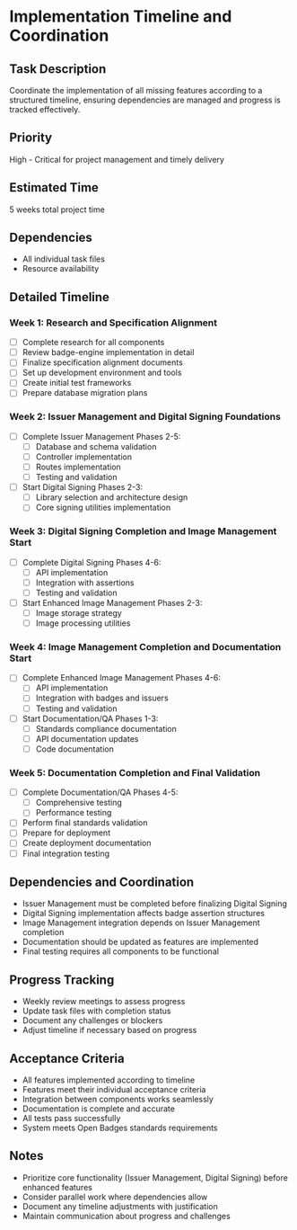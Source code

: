 # Implementation Timeline and Coordination

## Task Description
Coordinate the implementation of all missing features according to a structured timeline, ensuring dependencies are managed and progress is tracked effectively.

## Priority
High - Critical for project management and timely delivery

## Estimated Time
5 weeks total project time

## Dependencies
- All individual task files
- Resource availability

## Detailed Timeline

### Week 1: Research and Specification Alignment
- [ ] Complete research for all components
- [ ] Review badge-engine implementation in detail
- [ ] Finalize specification alignment documents
- [ ] Set up development environment and tools
- [ ] Create initial test frameworks
- [ ] Prepare database migration plans

### Week 2: Issuer Management and Digital Signing Foundations
- [ ] Complete Issuer Management Phases 2-5:
  - [ ] Database and schema validation
  - [ ] Controller implementation
  - [ ] Routes implementation
  - [ ] Testing and validation
- [ ] Start Digital Signing Phases 2-3:
  - [ ] Library selection and architecture design
  - [ ] Core signing utilities implementation

### Week 3: Digital Signing Completion and Image Management Start
- [ ] Complete Digital Signing Phases 4-6:
  - [ ] API implementation
  - [ ] Integration with assertions
  - [ ] Testing and validation
- [ ] Start Enhanced Image Management Phases 2-3:
  - [ ] Image storage strategy
  - [ ] Image processing utilities

### Week 4: Image Management Completion and Documentation Start
- [ ] Complete Enhanced Image Management Phases 4-6:
  - [ ] API implementation
  - [ ] Integration with badges and issuers
  - [ ] Testing and validation
- [ ] Start Documentation/QA Phases 1-3:
  - [ ] Standards compliance documentation
  - [ ] API documentation updates
  - [ ] Code documentation

### Week 5: Documentation Completion and Final Validation
- [ ] Complete Documentation/QA Phases 4-5:
  - [ ] Comprehensive testing
  - [ ] Performance testing
- [ ] Perform final standards validation
- [ ] Prepare for deployment
- [ ] Create deployment documentation
- [ ] Final integration testing

## Dependencies and Coordination
- Issuer Management must be completed before finalizing Digital Signing
- Digital Signing implementation affects badge assertion structures
- Image Management integration depends on Issuer Management completion
- Documentation should be updated as features are implemented
- Final testing requires all components to be functional

## Progress Tracking
- Weekly review meetings to assess progress
- Update task files with completion status
- Document any challenges or blockers
- Adjust timeline if necessary based on progress

## Acceptance Criteria
- All features implemented according to timeline
- Features meet their individual acceptance criteria
- Integration between components works seamlessly
- Documentation is complete and accurate
- All tests pass successfully
- System meets Open Badges standards requirements

## Notes
- Prioritize core functionality (Issuer Management, Digital Signing) before enhanced features
- Consider parallel work where dependencies allow
- Document any timeline adjustments with justification
- Maintain communication about progress and challenges 